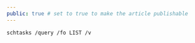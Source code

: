 ```yaml
---
public: true # set to true to make the article publishable
---
```


```
schtasks /query /fo LIST /v
```

